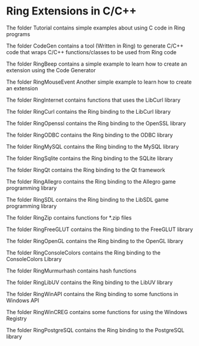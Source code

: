 Ring Extensions in C/C++
=========================

The folder Tutorial contains simple examples about using C code in Ring programs

The folder CodeGen contains a tool (Written in Ring)
to generate C/C++ code that wraps C/C++ functions/classes
to be used from Ring code

The folder RingBeep contains a simple example to learn how to create an extension using the Code Generator

The folder RingMouseEvent Another simple example to learn how to create an extension

The folder RingInternet contains functions that uses the LibCurl library  

The folder RingCurl contains the Ring binding to the LibCurl library  

The folder RingOpenssl contains the Ring binding to the OpenSSL library  

The folder RingODBC contains the Ring binding to the ODBC library  

The folder RingMySQL contains the Ring binding to the MySQL library  

The folder RingSqlite contains the Ring binding to the SQLite library  

The folder RingQt contains the Ring binding to the Qt framework

The folder RingAllegro contains the Ring binding to the Allegro 
game programming library

The folder RingSDL contains the Ring binding to the LibSDL
game programming library

The folder RingZip contains functions for *.zip files

The folder RingFreeGLUT contains the Ring binding to the FreeGLUT library

The folder RingOpenGL contains the Ring binding to the OpenGL library

The folder RingConsoleColors contains the Ring binding to the ConsoleColors Library

The folder RingMurmurhash contains hash functions

The folder RingLibUV contains the Ring binding to the LibUV library

The folder RingWinAPI contains the Ring binding to some functions in Windows API

The folder RingWinCREG contains some functions for using the Windows Registry

The folder RingPostgreSQL contains the Ring binding to the PostgreSQL library  